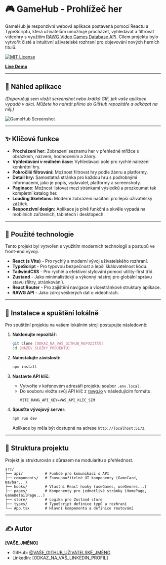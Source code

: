 # 🎮 GameHub - Prohlížeč her

GameHub je responzivní webová aplikace postavená pomocí Reactu a TypeScriptu, která uživatelům umožňuje procházet, vyhledávat a filtrovat videohry s využitím [RAWG Video Games Database API](https://rawg.io/apidocs). Cílem projektu bylo vytvořit čisté a intuitivní uživatelské rozhraní pro objevování nových herních titulů.

[![MIT License](https://img.shields.io/badge/License-MIT-green.svg)](https://choosealicense.com/licenses/mit/)

**[Live Demo](https://[SEM_VLOŽTE_ODKAZ_NA_VAŠI_NASAZENOU_APLIKACI])**

---

## 📸 Náhled aplikace

*(Doporučuji sem vložit screenshot nebo krátký GIF, jak vaše aplikace vypadá v akci. Můžete ho nahrát přímo do GitHub repozitáře a odkázat na něj.)*

![GameHub Screenshot](/[CESTA_K_VAŠEMU_SCREENSHOTU].png)

---

## ✨ Klíčové funkce

* **Procházení her:** Zobrazení seznamu her v přehledné mřížce s obrázkem, názvem, hodnocením a žánry.
* **Vyhledávání v reálném čase:** Vyhledávací pole pro rychlé nalezení konkrétní hry.
* **Pokročilé filtrování:** Možnost filtrovat hry podle žánru a platformy.
* **Detail hry:** Samostatná stránka pro každou hru s podrobnými informacemi, jako je popis, vydavatel, platformy a screenshoty.
* **Paginace:** Možnost listovat mezi stránkami výsledků a prozkoumat tak kompletní katalog her.
* **Loading Skeletons:** Moderní zobrazení načítání pro lepší uživatelský zážitek.
* **Responzivní design:** Aplikace je plně funkční a skvěle vypadá na mobilních zařízeních, tabletech i desktopech.

---

## 🚀 Použité technologie

Tento projekt byl vytvořen s využitím moderních technologií a postupů ve front-end vývoji.

* **React (s Vite)** - Pro rychlý a moderní vývoj uživatelského rozhraní.
* **TypeScript** - Pro typovou bezpečnost a lepší škálovatelnost kódu.
* **TailwindCSS** - Pro rychlé a efektivní stylování pomocí utility-first tříd.
* **Zustand** - Jako minimalistický a výkonný nástroj pro globální správu stavu (filtry, stránkování).
* **React Router** - Pro zajištění navigace a vícestránkové struktury aplikace.
* **RAWG API** - Jako zdroj veškerých dat o videohrách.

---

## 🔧 Instalace a spuštění lokálně

Pro spuštění projektu na vašem lokálním stroji postupujte následovně:

1.  **Naklonujte repozitář:**
    ```bash
    git clone [ODKAZ_NA_VÁŠ_GITHUB_REPOZITÁŘ]
    cd [NÁZEV_SLOŽKY_PROJEKTU]
    ```

2.  **Nainstalujte závislosti:**
    ```bash
    npm install
    ```

3.  **Nastavte API klíč:**
    * Vytvořte v kořenovém adresáři projektu soubor `.env.local`.
    * Do souboru vložte svůj API klíč z [rawg.io](https://rawg.io/apidocs) v následujícím formátu:
        ```
        VITE_RAWG_API_KEY=VAŠ_API_KLÍČ_SEM
        ```

4.  **Spusťte vývojový server:**
    ```bash
    npm run dev
    ```
    Aplikace by měla být dostupná na adrese `http://localhost:5173`.

---

## 📂 Struktura projektu

Projekt je strukturován s důrazem na modularitu a přehlednost.

```
src/
├── api/          # Funkce pro komunikaci s API
├── components/   # Znovupoužitelné UI komponenty (GameCard, Navbar...)
├── hooks/        # Vlastní React hooky (useGames, useGenres...)
├── pages/        # Komponenty pro jednotlivé stránky (HomePage, GameDetailPage...)
├── store/        # Logika pro Zustand store
├── types/        # TypeScript definice typů a rozhraní
└── App.tsx       # Hlavní komponenta a definice routování
```

---

## ✍️ Autor

**[VAŠE_JMÉNO]**

* GitHub: [@VAŠE_GITHUB_UŽIVATELSKÉ_JMÉNO](https://github.com/[VAŠE_GITHUB_UŽIVATELSKÉ_JMÉNO])
* LinkedIn: [ODKAZ_NA_VÁŠ_LINKEDIN_PROFIL]
